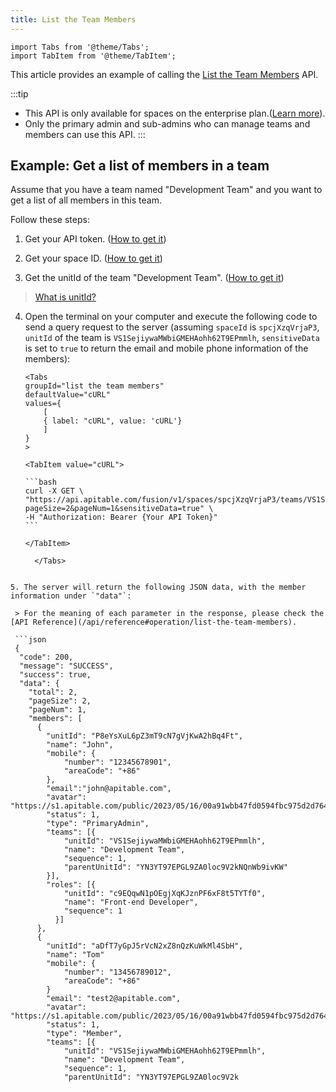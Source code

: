 ```yaml
---
title: List the Team Members 
---
```


````mdx-code-block
import Tabs from '@theme/Tabs';
import TabItem from '@theme/TabItem';
````

This article provides an example of calling the [List the Team Members](/api/reference#operation/list-the-team-members) API.

:::tip
- This API is only available for spaces on the enterprise plan.([Learn more](https://apitable.com/pricing)).
- Only the primary admin and sub-admins who can manage teams and members can use this API.
:::

## Example: Get a list of members in a team

Assume that you have a team named "Development Team" and you want to get a list of all members in this team.

Follow these steps:

1. Get your API token. ([How to get it](quick-start#get-api-token))

2. Get your space ID. ([How to get it](/api/introduction#spaceid))

3. Get the unitId of the team "Development Team". ([How to get it](/api/list-teams))
> [What is unitId?](/api/faqs#what-is-the-meaning-of-unitid-in-the-contacts-api)

4. Open the terminal on your computer and execute the following code to send a query request to the server (assuming `spaceId` is `spcjXzqVrjaP3`, `unitId` of the team is `VS1SejiywaMWbiGMEHAohh62T9EPmmlh`, `sensitiveData` is set to `true` to return the email and mobile phone information of the members):
   
    ````mdx-code-block
    <Tabs
    groupId="list the team members"
    defaultValue="cURL"
    values={
        [
        { label: "cURL", value: 'cURL'}
        ]
    }
    >

   <TabItem value="cURL">

   ```bash
   curl -X GET \
   "https://api.apitable.com/fusion/v1/spaces/spcjXzqVrjaP3/teams/VS1SejiywaMWbiGMEHAohh62T9EPmmlh/members?pageSize=2&pageNum=1&sensitiveData=true" \
   -H "Authorization: Bearer {Your API Token}"
   ```

    </TabItem>

      </Tabs>
  `````

5. The server will return the following JSON data, with the member information under `"data"`:

   > For the meaning of each parameter in the response, please check the [API Reference](/api/reference#operation/list-the-team-members).

   ```json
   {
    "code": 200,
    "message": "SUCCESS",
    "success": true,
    "data": {
      "total": 2,
      "pageSize": 2,
      "pageNum": 1,
      "members": [
        {
          "unitId": "P8eYsXuL6pZ3mT9cN7gVjKwA2hBq4Ft",
          "name": "John",
          "mobile": {
              "number": "12345678901",
              "areaCode": "+86"
          },
          "email":"john@apitable.com",
          "avatar": "https://s1.apitable.com/public/2023/05/16/00a91wbb47fd0594fbc975d2d764a45q",
          "status": 1,
          "type": "PrimaryAdmin",
          "teams": [{
              "unitId": "VS1SejiywaMWbiGMEHAohh62T9EPmmlh",
              "name": "Development Team",
              "sequence": 1,
              "parentUnitId": "YN3YT97EPGL9ZA0loc9V2kNQnWb9ivKW"
          }],
          "roles": [{
              "unitId": "c9EQqwN1pOEgjXqKJznPF6xF8t5TYTf0",
              "name": "Front-end Developer",
              "sequence": 1
            }]
        },
        {
          "unitId": "aDfT7yGpJ5rVcN2xZ8nQzKuWkMl4SbH",
          "name": "Tom"
          "mobile": {
              "number": "13456789012",
              "areaCode": "+86"
          }
          "email": "test2@apitable.com",
          "avatar": "https://s1.apitable.com/public/2023/05/16/00a91wbb47fd0594fbc975d2d764a45q",
          "status": 1,
          "type": "Member",
          "teams": [{
              "unitId": "VS1SejiywaMWbiGMEHAohh62T9EPmmlh",
              "name": "Development Team",
              "sequence": 1,
              "parentUnitId": "YN3YT97EPGL9ZA0loc9V2k
